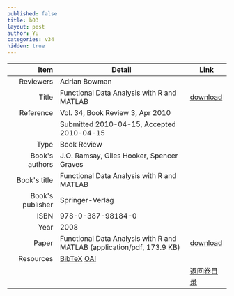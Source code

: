 ```yaml
---
published: false
title: b03
layout: post
author: Yu
categories: v34
hidden: true
---
```


| Item | Detail | Link |
|---:|---|---|
| Reviewers | Adrian Bowman| |
| Title |Functional Data Analysis with R and MATLAB | [download](http://www.jstatsoft.org/v34/b03/paper) |
| Reference |Vol. 34, Book Review 3, Apr 2010 | |
| | Submitted 2010-04-15, Accepted 2010-04-15| | 
| Type | Book Review| |
| Book's authors | J.O. Ramsay, Giles Hooker, Spencer Graves| |
| Book's title | Functional Data Analysis with R and MATLAB| |
| Book's publisher | Springer-Verlag| |
| ISBN | 978-0-387-98184-0| |
| Year | 2008| |
| Paper | Functional Data Analysis with R and MATLAB  (application/pdf, 173.9 KB)| [download](http://www.jstatsoft.org/v34/b03/paper) |
| Resources | [BibTeX](http://www.jstatsoft.org/v34/b03/bibtex) [OAI](http://www.jstatsoft.org/oai?verb=GetRecord&identifier=oai.jstatsoft/v34/b03&prefix=oai_dc)| |
| |  | [返回卷目录]({{site.baseurl}}/volume/v34.html) |
